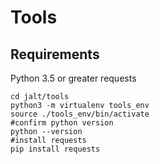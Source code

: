 # Tools

## Requirements

Python 3.5 or greater
requests

```
cd jalt/tools
python3 -m virtualenv tools_env
source ./tools_env/bin/activate
#confirm python version
python --version
#install requests
pip install requests

```
